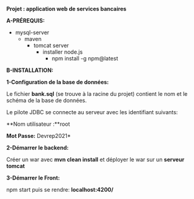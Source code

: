﻿**Projet : application web de services bancaires**

**A-PRÉREQUIS:**

- mysql-server
  - maven
    - tomcat server
      - installer node.js
        - npm install -g npm@latest

**B-INSTALLATION:**

**1-Configuration de la base de données:**

Le fichier **bank.sql** (se trouve à la racine du projet) contient le nom et le schéma de la base de données.

Le pilote JDBC se connecte au serveur  avec les identifiant suivants:

**Nom utilisateur :**root

**Mot Passe:** Devrep2021\*

**2-Démarrer le backend:**

Créer un war avec **mvn clean install** et déployer le war sur un **serveur tomcat**

**3-Démarrer le Front:**

npm start  puis se rendre: **localhost:4200/**
